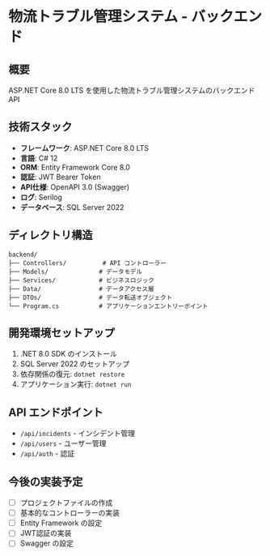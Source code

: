 # 物流トラブル管理システム - バックエンド

## 概要
ASP.NET Core 8.0 LTS を使用した物流トラブル管理システムのバックエンドAPI

## 技術スタック
- **フレームワーク**: ASP.NET Core 8.0 LTS
- **言語**: C# 12
- **ORM**: Entity Framework Core 8.0
- **認証**: JWT Bearer Token
- **API仕様**: OpenAPI 3.0 (Swagger)
- **ログ**: Serilog
- **データベース**: SQL Server 2022

## ディレクトリ構造
```
backend/
├── Controllers/          # API コントローラー
├── Models/              # データモデル
├── Services/            # ビジネスロジック
├── Data/                # データアクセス層
├── DTOs/                # データ転送オブジェクト
└── Program.cs           # アプリケーションエントリーポイント
```

## 開発環境セットアップ
1. .NET 8.0 SDK のインストール
2. SQL Server 2022 のセットアップ
3. 依存関係の復元: `dotnet restore`
4. アプリケーション実行: `dotnet run`

## API エンドポイント
- `/api/incidents` - インシデント管理
- `/api/users` - ユーザー管理
- `/api/auth` - 認証

## 今後の実装予定
- [ ] プロジェクトファイルの作成
- [ ] 基本的なコントローラーの実装
- [ ] Entity Framework の設定
- [ ] JWT認証の実装
- [ ] Swagger の設定

